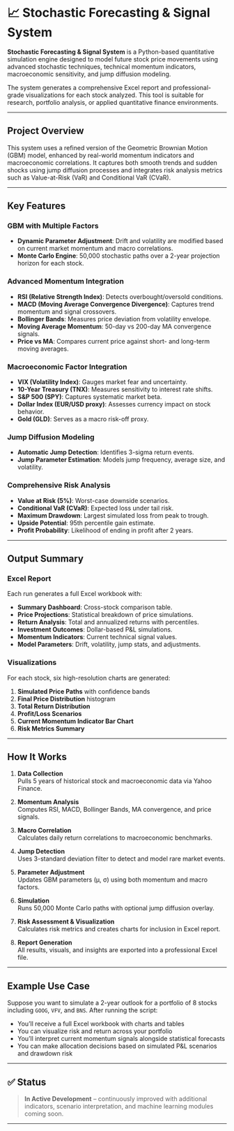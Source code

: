 # 📈 Stochastic Forecasting & Signal System

**Stochastic Forecasting & Signal System** is a Python-based quantitative simulation engine designed to model future stock price movements using advanced stochastic techniques, technical momentum indicators, macroeconomic sensitivity, and jump diffusion modeling. 

The system generates a comprehensive Excel report and professional-grade visualizations for each stock analyzed. This tool is suitable for research, portfolio analysis, or applied quantitative finance environments.

---

## Project Overview

This system uses a refined version of the Geometric Brownian Motion (GBM) model, enhanced by real-world momentum indicators and macroeconomic correlations. It captures both smooth trends and sudden shocks using jump diffusion processes and integrates risk analysis metrics such as Value-at-Risk (VaR) and Conditional VaR (CVaR).

---

## Key Features

### GBM with Multiple Factors
- **Dynamic Parameter Adjustment**: Drift and volatility are modified based on current market momentum and macro correlations.
- **Monte Carlo Engine**: 50,000 stochastic paths over a 2-year projection horizon for each stock.

### Advanced Momentum Integration
- **RSI (Relative Strength Index)**: Detects overbought/oversold conditions.
- **MACD (Moving Average Convergence Divergence)**: Captures trend momentum and signal crossovers.
- **Bollinger Bands**: Measures price deviation from volatility envelope.
- **Moving Average Momentum**: 50-day vs 200-day MA convergence signals.
- **Price vs MA**: Compares current price against short- and long-term moving averages.

### Macroeconomic Factor Integration
- **VIX (Volatility Index)**: Gauges market fear and uncertainty.
- **10-Year Treasury (TNX)**: Measures sensitivity to interest rate shifts.
- **S&P 500 (SPY)**: Captures systematic market beta.
- **Dollar Index (EUR/USD proxy)**: Assesses currency impact on stock behavior.
- **Gold (GLD)**: Serves as a macro risk-off proxy.

### Jump Diffusion Modeling
- **Automatic Jump Detection**: Identifies 3-sigma return events.
- **Jump Parameter Estimation**: Models jump frequency, average size, and volatility.

### Comprehensive Risk Analysis
- **Value at Risk (5%)**: Worst-case downside scenarios.
- **Conditional VaR (CVaR)**: Expected loss under tail risk.
- **Maximum Drawdown**: Largest simulated loss from peak to trough.
- **Upside Potential**: 95th percentile gain estimate.
- **Profit Probability**: Likelihood of ending in profit after 2 years.

---

## Output Summary

### Excel Report
Each run generates a full Excel workbook with:
- **Summary Dashboard**: Cross-stock comparison table.
- **Price Projections**: Statistical breakdown of price simulations.
- **Return Analysis**: Total and annualized returns with percentiles.
- **Investment Outcomes**: Dollar-based P&L simulations.
- **Momentum Indicators**: Current technical signal values.
- **Model Parameters**: Drift, volatility, jump stats, and adjustments.

### Visualizations
For each stock, six high-resolution charts are generated:
1. **Simulated Price Paths** with confidence bands
2. **Final Price Distribution** histogram
3. **Total Return Distribution**
4. **Profit/Loss Scenarios**
5. **Current Momentum Indicator Bar Chart**
6. **Risk Metrics Summary**

---

## How It Works

1. **Data Collection**  
   Pulls 5 years of historical stock and macroeconomic data via Yahoo Finance.

2. **Momentum Analysis**  
   Computes RSI, MACD, Bollinger Bands, MA convergence, and price signals.

3. **Macro Correlation**  
   Calculates daily return correlations to macroeconomic benchmarks.

4. **Jump Detection**  
   Uses 3-standard deviation filter to detect and model rare market events.

5. **Parameter Adjustment**  
   Updates GBM parameters (μ, σ) using both momentum and macro factors.

6. **Simulation**  
   Runs 50,000 Monte Carlo paths with optional jump diffusion overlay.

7. **Risk Assessment & Visualization**  
   Calculates risk metrics and creates charts for inclusion in Excel report.

8. **Report Generation**  
   All results, visuals, and insights are exported into a professional Excel file.

---

## Example Use Case

Suppose you want to simulate a 2-year outlook for a portfolio of 8 stocks including `GOOG`, `VFV`, and `BNS`. After running the script:

- You’ll receive a full Excel workbook with charts and tables
- You can visualize risk and return across your portfolio
- You’ll interpret current momentum signals alongside statistical forecasts
- You can make allocation decisions based on simulated P&L scenarios and drawdown risk

---

## ✅ Status

> **In Active Development** – continuously improved with additional indicators, scenario interpretation, and machine learning modules coming soon.

---
